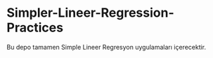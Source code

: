 # Simpler-Lineer-Regression-Practices

Bu depo tamamen Simple Lineer Regresyon uygulamaları içerecektir. 
